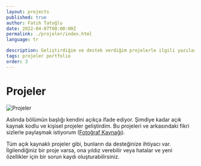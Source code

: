 ```yaml
---
layout: projects
published: true
author: Fatih Tatoğlu
date: 2022-04-07T00:00:00Z
permalink: ./projeler/index.html
language: tr

description: Geliştirdiğim ve destek verdiğim projelerle ilgili yazılarımın olduğu bölümün giriş yazısı.
tags: projeler portfolio
order: 3
---
```


# Projeler

![Projeler](../../image/projects.jpg)

Aslında bölümün başlığı kendini açıkça ifade ediyor. Şimdiye kadar açık kaynak kodlu ve kişisel projeler geliştirdim. Bu projeleri ve arkasındaki fikri sizlerle paylaşmak istiyorum ([Fotoğraf Kaynağı](https://www.pexels.com/tr-tr/fotograf/tilt-shift-lens-uzerindeki-kodlar-2004161/)).

Tüm açık kaynaklı projeler gibi, bunların da desteğinize ihtiyacı var. İlgilendiğiniz bir proje varsa, ona yıldız verebilir veya hatalar ve yeni özellikler için bir sorun kaydı oluşturabilirsiniz.
